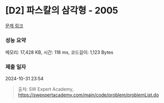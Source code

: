 # [D2] 파스칼의 삼각형 - 2005 

[문제 링크](https://swexpertacademy.com/main/code/problem/problemDetail.do?contestProbId=AV5P0-h6Ak4DFAUq) 

### 성능 요약

메모리: 17,428 KB, 시간: 118 ms, 코드길이: 1,123 Bytes

### 제출 일자

2024-10-31 23:54



> 출처: SW Expert Academy, https://swexpertacademy.com/main/code/problem/problemList.do